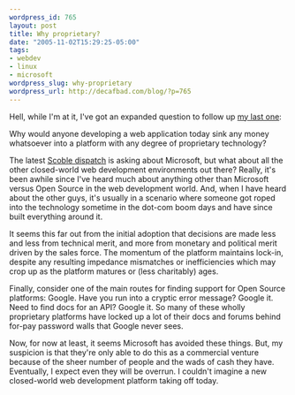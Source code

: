 ```yaml
--- 
wordpress_id: 765
layout: post
title: Why proprietary?
date: "2005-11-02T15:29:25-05:00"
tags: 
- webdev
- linux
- microsoft
wordpress_slug: why-proprietary
wordpress_url: http://decafbad.com/blog/?p=765
---
```

Hell, while I'm at it, I've got an expanded question to follow up [my last one][wm]:

Why would anyone developing a web application today sink any money whatsoever into a platform with any degree of proprietary technology?

The latest [Scoble dispatch][scob] is asking about Microsoft, but what about all the other closed-world web development environments out there?  Really, it's been awhile since I've heard much about anything other than Microsoft versus Open Source in the web development world.  And, when I have heard about the other guys, it's usually in a scenario where someone got roped into the technology sometime in the dot-com boom days and have since built everything around it.  

It seems this far out from the initial adoption that decisions are made less and less from technical merit, and more from monetary and political merit driven by the sales force.  The momentum of the platform maintains lock-in, despite any resulting impedance mismatches or inefficiencies which may crop up as the platform matures or (less charitably) ages.

Finally, consider one of the main routes for finding support for Open Source platforms:  Google.  Have you run into a cryptic error message?  Google it.  Need to find docs for an API?  Google it.  So many of these wholly proprietary platforms have locked up a lot of their docs and forums behind for-pay password walls that Google never sees.

Now, for now at least, it seems Microsoft has avoided these things.  But, my suspicion is that they're only able to do this as a commercial venture because of the sheer number of people and the wads of cash they have.  Eventually, I expect even they will be overrun.  I couldn't imagine a new closed-world web development platform taking off today.

[scob]: http://scobleizer.wordpress.com/2005/11/01/ross-doesnt-trust-microsofts-approach-to-web/
[wm]: http://decafbad.com/blog/2005/11/02/why-microsoft

<!-- tags: webdev linux microsoft -->
